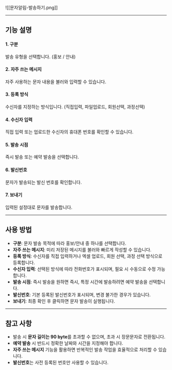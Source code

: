 ![[문자알림-발송하기.png]]

---
## 기능 설명

#### 1. 구분  
발송 유형을 선택합니다. (홍보 / 안내)

#### 2. 자주 쓰는 메시지  
자주 사용하는 문자 내용을 불러와 입력할 수 있습니다.

#### 3. 등록 방식  
수신자를 지정하는 방식입니다. (직접입력, 파일업로드, 회원선택, 과정선택)

#### 4. 수신자 입력  
직접 입력 또는 업로드한 수신자의 휴대폰 번호를 확인할 수 있습니다.

#### 5. 발송 시점  
즉시 발송 또는 예약 발송을 선택합니다.

#### 6. 발신번호  
문자가 발송되는 발신 번호를 확인합니다.

#### 7. 보내기  
입력된 설정대로 문자를 발송합니다.

---

## 사용 방법
- **구분**: 문자 발송 목적에 따라 홍보/안내 중 하나를 선택합니다.  
- **자주 쓰는 메시지**: 미리 저장된 메시지를 불러와 빠르게 작성할 수 있습니다.  
- **등록 방식**: 수신자를 직접 입력하거나 엑셀 업로드, 회원 선택, 과정 선택 방식으로 등록합니다.  
- **수신자 입력**: 선택된 방식에 따라 전화번호가 표시되며, 필요 시 수동으로 수정 가능합니다.  
- **발송 시점**: 즉시 발송을 원하면 즉시, 특정 시간에 발송하려면 예약 발송을 선택합니다.  
- **발신번호**: 기본 등록된 발신번호가 표시되며, 변경 불가한 경우가 있습니다.  
- **보내기**: 최종 확인 후 클릭하면 문자 발송이 실행됩니다.  

---

## 참고 사항
- 발송 시 **문자 길이는 90 byte**를 초과할 수 없으며, 초과 시 장문문자로 전환됩니다.  
- **예약 발송** 시 반드시 정확한 날짜와 시간을 지정해야 합니다.  
- **자주 쓰는 메시지** 기능을 활용하면 반복적인 발송 작업을 효율적으로 처리할 수 있습니다.  
- **발신번호**는 사전 등록된 번호만 사용할 수 있습니다.  
